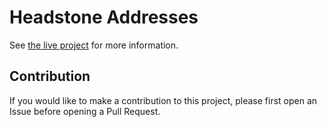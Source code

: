 # Headstone Addresses

See [the live project](https://headstoneaddresses.com) for more information.

## Contribution

If you would like to make a contribution to this project, please first open an Issue before opening a Pull Request.